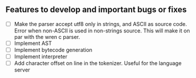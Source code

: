 ## Features to develop and important bugs or fixes
- [ ] Make the parser accept utf8 only in strings, and ASCII as source code. Error when non-ASCII is used in non-strings source. This will make it on par with the wren c parser. 
- [ ] Implement AST
- [ ] Implement bytecode generation
- [ ] Implement interpreter
- [ ] Add character offset on line in the tokenizer. Useful for the language server